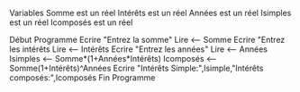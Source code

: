 Variables
    Somme est un réel
    Intérêts est un réel
    Années est un réel
    Isimples est un réel
    Icomposés est un réel

Début Programme
    Ecrire "Entrez la somme"
    Lire <-- Somme
    Ecrire "Entrez les intérêts
    Lire <-- Intérêts
    Ecrire "Entrez les années"
    Lire <-- Années
    Isimples <-- Somme*(1+Années*Intérêts)
    Icomposés <-- Somme(1+Intérêts)^Années
    Ecrire "Intérêts Simple:",Isimple,"Intérêts composés:",Icomposés
Fin Programme
